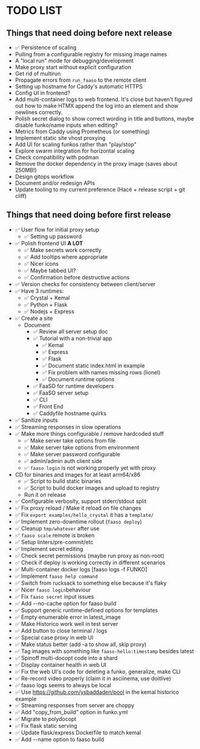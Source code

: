 # TODO LIST

## Things that need doing before next release

* ✅ Persistence of scaling
* Pulling from a configurable registry for missing image names
* A "local run" mode for debugging/development
* Make proxy start without explicit configuration
* Get rid of multirun
* Propagate errors from `run_faaso` to the remote client
* Setting up hostname for Caddy's automatic HTTPS
* Config UI in frontend?
* Add multi-container logs to web frontend. It's close but
  haven't figured out how to make HTMX append the log into
  an element and show newlines correctly.
* Polish secret dialog to show correct wording in title and buttons,
  maybe disable funko/name inputs when editing?
* Metrics from Caddy using Prometheus (or something)
* Implement static site vhost proxying
* Add UI for scaling funkos rather than "play/stop"
* Explore swarm integration for horizontal scaling
* Check compatibility with podman
* Remove the docker dependency in the proxy image (saves about 250MB!)
* Design gitops workflow
* Document and/or redesign APIs
* Update tooling to my current preference (Hacé + release script + git cliff)

## Things that need doing before first release

* ✅ User flow for initial proxy setup
  * ✅ Setting up password
* ✅ Polish frontend UI **A LOT**
  * ✅ Make secrets work correctly
  * ✅ Add tooltips where appropriate
  * ✅ Nicer icons
  * ✅ Maybe tabbed UI?
  * ✅ Confirmation before destructive actions
* ✅ Version checks for consistency between client/server
* ✅ Have 3 runtimes:
  * ✅ Crystal + Kemal
  * ✅ Python + Flask
  * ✅ Nodejs + Express
* ✅ Create a site
  * Document
    * ✅ Review all server setup doc
    * ✅ Tutorial with a non-trivial app
      * ✅ Kemal
      * ✅ Express
      * ✅ Flask
      * ✅ Document static index.html in example
      * ✅ Fix problem with names missing rows (lionel)
      * ✅ Document runtime options
    * ✅ FaaSO for runtime developers
    * ✅ FaaSO server setup
    * ✅ CLI
    * ✅ Front End
    * ✅ Caddyfile hostname quirks
* ✅ Sanitize inputs
* ✅ Streaming responses in slow operations
* ✅ Make more things configurable / remove hardcoded stuff
  * ✅ Make server take options from file
  * ✅ Make server take options from environment
  * ✅ Make server password configurable
  * ✅ admin/admin auth client side
  * ✅ `faaso login` is not working properly yet with proxy
* CD for binaries and images for at least arm64/x86
  * ✅ Script to build static binaries
  * ✅ Script to build docker images and upload to registry
  * Run it on release
* ✅ Configurable verbosity, support stderr/stdout split
* ✅ Fix proxy reload / Make it reload on file changes
* ✅ Fix `export examples/hello_crystal` it has a `template/`
* ✅ Implement zero-downtime rollout (`faaso deploy`)
* ✅ Cleanup `tmp/whatever` after use
* ✅ `faaso scale` remote is broken
* ✅ Setup linters/pre-commit/etc
* ✅ Implement secret editing
* ✅ Check secret permissions (maybe run proxy as non-root)
* ✅ Check if deploy is working correctly in different scenarios
* ✅ Multi-container docker logs [faaso logs -f FUNKO]
* ✅ Implement `faaso help command`
* ✅ Switch from rucksack to something else because it's flaky
* ✅ Nicer `faaso login`behaviour
* ✅ Fix `faaso secret` input issues
* ✅ Add --no-cache option for faaso build
* ✅ Support generic runtime-defined options for templates
* ✅ Empty enumerable error in latest_image
* ✅ Make Historico work well in test server
* ✅ Add button to close terminal / logs
* ✅ Special case proxy in web UI
* ✅ Make status better (add -a to show all, skip proxy)
* ✅ Tag images with something like `faaso-hello:timestamp` besides latest
* ✅ Spinoff multi-docopt code into a shard
* ✅ Display container health in web UI
* ✅ Fix the web UI's code for deleting a funko, generalize, make CLI
* ✅ Re-record video properly (claim it in asciinema, use doitlive)
* ✅ faaso logs seems to always be local
* ✅ Use <https://github.com/ysbaddaden/pool> in the kemal historico example
* ✅ Streaming responses from server are choppy
* ✅ Add "copy_from_build" option in funko.yml
* ✅ Migrate to polydocopt
* ✅ Fix flask static serving
* ✅ Update flask/express Dockerfile to match kemal
* ✅ Add --name option to faaso build
